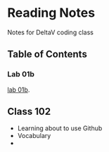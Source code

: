 # Reading Notes

Notes for DeltaV coding class

## Table of Contents

### Lab 01b

[lab 01b](https://duckduckgo.com).

## Class 102

* Learning about to use Github
* Vocabulary
* 



